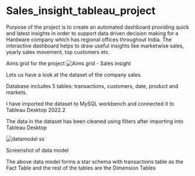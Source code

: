 # Sales_insight_tableau_project
Purpose of the project is to create an automated dashboard providing quick and latest insights in order to support data driven decision making for a Hardware company which has regional offices throughout India. The interactive dashboard helps to draw useful insights like marketwise sales, yearly sales movement, top customers etc.

Aims grid for the project
![Aims grid - Sales insight](https://user-images.githubusercontent.com/37290809/189903298-1186cd37-19fe-405b-bd11-5d5562265dd3.png)


Lets us have a look at the dataset of the company sales.

Database includes 5 tables: transactions, customers, date, product and markets.


I have imported the dataset to MySQL workbench and connected it to Tableau Desktop 2022.2

The data in the dataset has been cleaned using filters after importing into Tableau Desktop

![datamodel ss](https://user-images.githubusercontent.com/37290809/189905688-88bc3b34-72e5-4f1c-95da-e37f227a2e63.png)

Screenshot of data model

The above data model forms a star schema with transactions table as the Fact Table and the rest of the tables are the Dimension Tables
